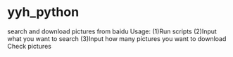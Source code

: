 # yyh_python
search and download pictures from baidu
Usage:
(1)Run scripts 
(2)Input what you want to search
(3)Input how many pictures you want to download
Check pictures
